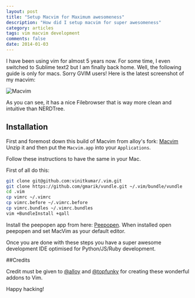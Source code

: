```yaml
---
layout: post
title: "Setup Macvim for Maximum awesomeness"
description: "How did I setup macvim for super awesomeness"
category: articles
tags: vim macvim development
comments: false
date: 2014-01-03
---
```


I have been using vim for almost 5 years now. For some time, I even
switched to Sublime text2 but I am finally back home. Well, the
following guide is only for macs. Sorry GVIM users!
Here is the latest screenshot of my macvim:

![Macvim](/public/img/vim.png)

As you can see, it has a nice Filebrowser that is way more clean and
intuitive than NERDTree.  

## Installation

First and foremost down this build of Macvim from alloy's fork:
[Macvim](https://github.com/alloy/macvim/releases/download/snapshot-71/MacVim-71-20130920.zip)
Unzip it and then put the `Macvim.app` into your `Applications`.

Follow these instructions to have the same in your Mac.

First of all do this:

```sh
git clone git@github.com:vinitkumar/.vim.git
git clone https://github.com/gmarik/vundle.git ~/.vim/bundle/vundle
cd .vim
cp vimrc ~/.vimrc
cp vimrc.before ~/.vimrc.before
cp vimrc.bundles ~/.vimrc.bundles
vim +BundleInstall +qall
```
Install the peepopen app from here: [Peepopen](http://topfunky.github.io/PeepOpen/).
When installed open peepopen and set MacVim as your default editor.

Once you are done with these steps you have a super awesome development
IDE optimised for Python/JS/Ruby development.

##Credits

Credit must be given to [@alloy](http://github.com/alloy) and
[@topfunky](http://twitter.com/topfunky) for creating these wonderful
addons to Vim.

Happy hacking!
